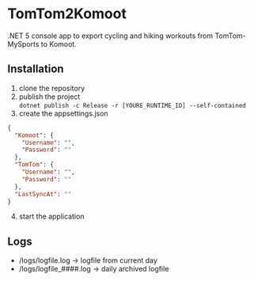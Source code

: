 # TomTom2Komoot
.NET 5 console app to export cycling and hiking workouts from TomTom-MySports to Komoot.

## Installation
  1. clone the repository
  2. publish the project <br>
    ```dotnet publish -c Release -r [YOURE_RUNTIME_ID] --self-contained```
  3. create the appsettings.json
```json
{
  "Komoot": {
    "Username": "",
    "Password": ""
  },
  "TomTom": {
    "Username": "",
    "Password": ""
  },
  "LastSyncAt": ""
}
```
  4. start the application
  
## Logs
* /logs/logfile.log -> logfile from current day
* /logs/logfile_####.log -> daily archived logfile
